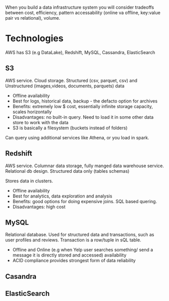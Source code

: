 
When you build a data infrastructure system you will consider tradeoffs between cost, efficiency, pattern accessability (online va offline, key:value pair vs relational), volume.


# Technologies

AWS has S3 (e.g DataLake), Redshift, MySQL, Cassandra, ElasticSearch

## S3
AWS service. Cloud storage. Structured (csv, parquet, csv) and Unstructured (images,videos, documents, parquets) data

- Offline availability
- Best for logs, historical data, backup - the defacto option for archives
- Benefits: extremely low $ cost, essentially infinite storage capacity, scales horizontally
- Disadvantages: no built-in query. Need to load it in some other data store to work with the data
- S3 is basically a filesystem (buckets instead of folders)

Can query using additional services like Athena, or you load in spark.


## Redshift

AWS service. Columnar data storage, fully manged data warehouse service. Relational db design. Structured data only (tables schemas)

Stores data in clusters.

- Offline availability
- Best for analytics, data exploration and analysis
- Benefits: good options for doing expensive joins. SQL based quering.
- Disadvantages: high cost



## MySQL

Relational database. Used for structured data and transactions, such as user profiles and reviews. Transaction is a row/tuple in sQL table.

- Offline and Online (e.g when Yelp user searches something/ send a message it is directly stored and accessed) availability 
- ACID compliance provides strongest form of data reliability


## Casandra

## ElasticSearch